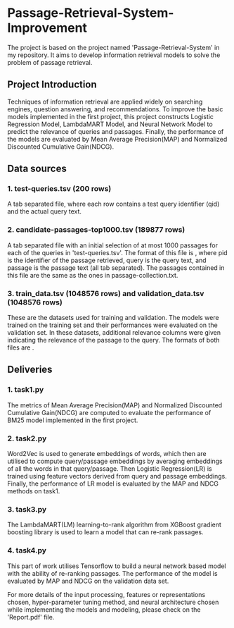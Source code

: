 # Passage-Retrieval-System-Improvement
The project is based on the project named 'Passage-Retrieval-System' in my repository. It aims to develop information retrieval models to solve the problem of passage retrieval. 

## Project Introduction 
Techniques of information retrieval are applied widely on searching engines, question answering, and recommendations. To improve the basic models implemented in the first project, this project constructs Logistic Regression Model, LambdaMART Model, and Neural Network Model to predict the relevance of queries and passages. Finally, the performance of the models are evaluated by Mean Average Precision(MAP) and Normalized Discounted Cumulative Gain(NDCG).

## Data sources
### 1. test-queries.tsv (200 rows)
A tab separated file, where each row contains a test query identifier (qid) and the actual query text.

### 2. candidate-passages-top1000.tsv (189877 rows)
A tab separated file with an initial selection of at most 1000 passages for each of the queries in 'test-queries.tsv'. The format of this file is <qid pid query passage>, where pid is the identifier of the passage retrieved, query is the query text, and passage is the passage text (all tab separated). The passages contained in this file are the same as the ones in passage-collection.txt. 

### 3. train_data.tsv (1048576 rows) and validation_data.tsv (1048576 rows)
These are the datasets used for training and validation. The models were trained on the training set and their performances were evaluated on the validation set. In these datasets, additional relevance columns were given indicating the relevance of the passage to the query. The formats of both files are <qid pid query passage relevancy>. 

## Deliveries

### 1. task1.py
The metrics of Mean Average Precision(MAP) and Normalized Discounted Cumulative Gain(NDCG) are computed to evaluate the performance of BM25 model implemented in the first project. 

### 2. task2.py
Word2Vec is used to generate embeddings of words, which then are utilised to compute query/passage embeddings by averaging embeddings of all the words in that query/passage. Then Logistic Regression(LR) is trained using feature vectors derived from query and passage embeddings. Finally, the performance of LR model is evaluated by the MAP and NDCG methods on task1.

### 3. task3.py
The LambdaMART(LM) learning-to-rank algorithm from XGBoost gradient boosting library is used to learn a model that can re-rank passages. 

### 4. task4.py
This part of work utilises Tensorflow to build a neural network based model with the ability of re-ranking passages. The performance of the model is evaluated by MAP and NDCG on the validation data set.


For more details of the input processing, features or representations chosen, hyper-parameter tuning method, and neural architecture chosen while implementing the models and modeling, please check on the 'Report.pdf' file. 
